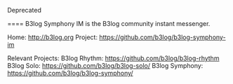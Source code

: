Deprecated

====
B3log Symphony IM is the B3log community instant messenger.

Home: http://b3log.org
Project: https://github.com/b3log/b3log-symphony-im

Relevant Projects:
B3log Rhythm: https://github.com/b3log/b3log-rhythm
B3log Solo: https://github.com/b3log/b3log-solo/
B3log Symphony: https://github.com/b3log/b3log-symphony/
